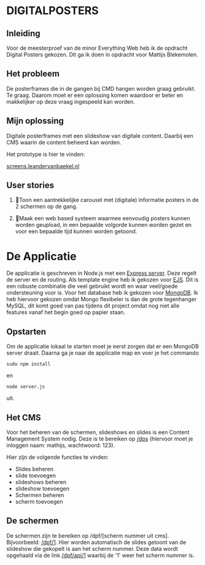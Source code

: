 # DIGITALPOSTERS

## Inleiding

Voor de meesterproef van de minor Everything Web heb ik de opdracht Digital Posters gekozen. Dit ga ik doen in opdracht voor Mattijs Blekemolen.

## Het probleem

De posterframes die in de gangen bij CMD hangen worden graag gebruikt. Te graag. Daarom moet er een oplossing komen waardoor er beter en makkelijker op deze vraag ingespeeld kan worden.

## Mijn oplossing

Digitale posterframes met een slideshow van digitale content. Daarbij een CMS waarin de content beheerd kan worden.

Het prototype is hier te vinden:

[screens.leandervanbaekel.nl](screens.leandervanbaekel.nl)

## User stories

1.	Toon een aantrekkelijke carousel met (digitale) informatie posters in de 2 schermen op de gang.2.	Maak een web based systeem waarmee eenvoudig posters kunnen worden geupload, in een bepaalde volgorde kunnen worden gezet en voor een bepaalde tijd kunnen worden getoond.

# De Applicatie

De applicatie is geschreven in Node.js met een [Express server](https://www.npmjs.com/package/express). Deze regelt de server en de routing. Als template engine heb ik gekozen voor [EJS](https://www.npmjs.com/package/ejs). Dit is een robuste combinatie die veel gebruikt wordt en waar veel/goede ondersteuning voor is. Voor het database heb ik gekozen voor [MongoDB](https://mongodb.com). Ik heb hiervoor gekozen omdat Mongo flexibeler is dan de grote tegenhanger MySQL, dit komt goed van pas tijdens dit project omdat nog niet alle features vanaf het begin goed op papier staan.

## Opstarten

Om de applicatie lokaal te starten moet je eerst zorgen dat er een MongoDB server draait. Daarna ga je naar de applicatie map en voer je het commando
```
sudo npm install 
```
en  
```
node server.js
```
uit.

## Het CMS

Voor het beheren van de schermen, slideshows en slides is een Content Management System nodig. Deze is te bereiken op [/dps](http://screens.leandervanbaekel.nl/dps) (hiervoor moet je inloggen naam: mathijs, wachtwoord: 123). 

Hier zijn de volgende functies te vinden:

- Slides beheren
- slide toevoegen
- slideshows beheren
- slideshow toevoegen
- Schermen beheren
- scherm toevoegen

## De schermen

De schermen zijn te bereiken op /dpf/[scherm nummer uit cms]. Bijvoorbeeld: [/dpf/1](http://screens.leandervanbaekel.nl/dpf/1). Hier worden automatisch de slides getoont van de slideshow die gekopelt is aan het scherm nummer. Deze data wordt opgehaald via de link [/dpf/api/1](http://screens.leandervanbaekel.nl/dpf/api/1) waarbij de '1' weer het scherm nummer is.
















